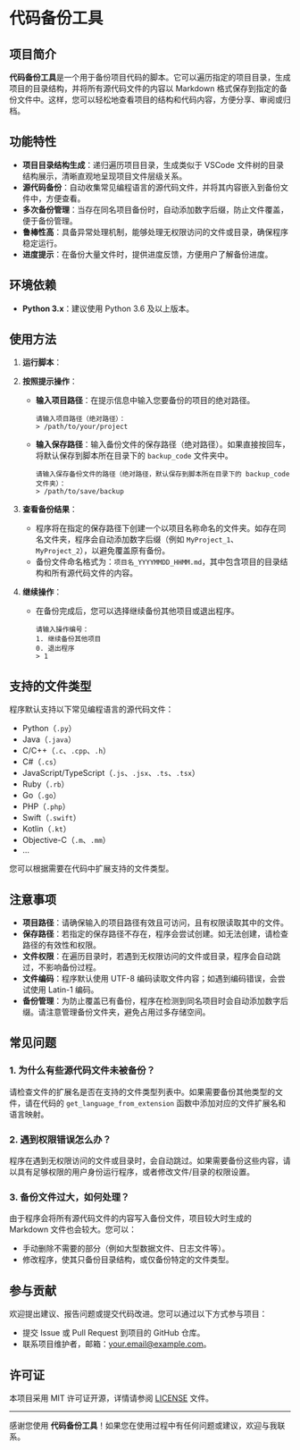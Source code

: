 # 代码备份工具

## 项目简介

**代码备份工具**是一个用于备份项目代码的脚本。它可以遍历指定的项目目录，生成项目的目录结构，并将所有源代码文件的内容以 Markdown 格式保存到指定的备份文件中。这样，您可以轻松地查看项目的结构和代码内容，方便分享、审阅或归档。

## 功能特性

- **项目目录结构生成**：递归遍历项目目录，生成类似于 VSCode 文件树的目录结构展示，清晰直观地呈现项目文件层级关系。
- **源代码备份**：自动收集常见编程语言的源代码文件，并将其内容嵌入到备份文件中，方便查看。
- **多次备份管理**：当存在同名项目备份时，自动添加数字后缀，防止文件覆盖，便于备份管理。
- **鲁棒性高**：具备异常处理机制，能够处理无权限访问的文件或目录，确保程序稳定运行。
- **进度提示**：在备份大量文件时，提供进度反馈，方便用户了解备份进度。

## 环境依赖

- **Python 3.x**：建议使用 Python 3.6 及以上版本。

## 使用方法

1. **运行脚本**：
2. **按照提示操作**：

   - **输入项目路径**：在提示信息中输入您要备份的项目的绝对路径。

     ```
     请输入项目路径（绝对路径）：
     > /path/to/your/project
     ```

   - **输入保存路径**：输入备份文件的保存路径（绝对路径）。如果直接按回车，将默认保存到脚本所在目录下的 `backup_code` 文件夹中。

     ```
     请输入保存备份文件的路径（绝对路径，默认保存到脚本所在目录下的 backup_code 文件夹）：
     > /path/to/save/backup
     ```

3. **查看备份结果**：

   - 程序将在指定的保存路径下创建一个以项目名称命名的文件夹。如存在同名文件夹，程序会自动添加数字后缀（例如 `MyProject_1`、`MyProject_2`），以避免覆盖原有备份。
   - 备份文件命名格式为：`项目名_YYYYMMDD_HHMM.md`，其中包含项目的目录结构和所有源代码文件的内容。

4. **继续操作**：

   - 在备份完成后，您可以选择继续备份其他项目或退出程序。

     ```
     请输入操作编号：
     1. 继续备份其他项目
     0. 退出程序
     > 1
     ```

## 支持的文件类型

程序默认支持以下常见编程语言的源代码文件：

- Python（`.py`）
- Java（`.java`）
- C/C++（`.c`、`.cpp`、`.h`）
- C#（`.cs`）
- JavaScript/TypeScript（`.js`、`.jsx`、`.ts`、`.tsx`）
- Ruby（`.rb`）
- Go（`.go`）
- PHP（`.php`）
- Swift（`.swift`）
- Kotlin（`.kt`）
- Objective-C（`.m`、`.mm`）
- ...

您可以根据需要在代码中扩展支持的文件类型。

## 注意事项

- **项目路径**：请确保输入的项目路径有效且可访问，且有权限读取其中的文件。
- **保存路径**：若指定的保存路径不存在，程序会尝试创建。如无法创建，请检查路径的有效性和权限。
- **文件权限**：在遍历目录时，若遇到无权限访问的文件或目录，程序会自动跳过，不影响备份过程。
- **文件编码**：程序默认使用 UTF-8 编码读取文件内容；如遇到编码错误，会尝试使用 Latin-1 编码。
- **备份管理**：为防止覆盖已有备份，程序在检测到同名项目时会自动添加数字后缀。请注意管理备份文件夹，避免占用过多存储空间。

## 常见问题

### 1. 为什么有些源代码文件未被备份？

请检查文件的扩展名是否在支持的文件类型列表中。如果需要备份其他类型的文件，请在代码的 `get_language_from_extension` 函数中添加对应的文件扩展名和语言映射。

### 2. 遇到权限错误怎么办？

程序在遇到无权限访问的文件或目录时，会自动跳过。如果需要备份这些内容，请以具有足够权限的用户身份运行程序，或者修改文件/目录的权限设置。

### 3. 备份文件过大，如何处理？

由于程序会将所有源代码文件的内容写入备份文件，项目较大时生成的 Markdown 文件也会较大。您可以：

- 手动删除不需要的部分（例如大型数据文件、日志文件等）。
- 修改程序，使其只备份目录结构，或仅备份特定的文件类型。

## 参与贡献

欢迎提出建议、报告问题或提交代码改进。您可以通过以下方式参与项目：

- 提交 Issue 或 Pull Request 到项目的 GitHub 仓库。
- 联系项目维护者，邮箱：your.email@example.com。

## 许可证

本项目采用 MIT 许可证开源，详情请参阅 [LICENSE](LICENSE) 文件。

---

感谢您使用 **代码备份工具**！如果您在使用过程中有任何问题或建议，欢迎与我联系。
